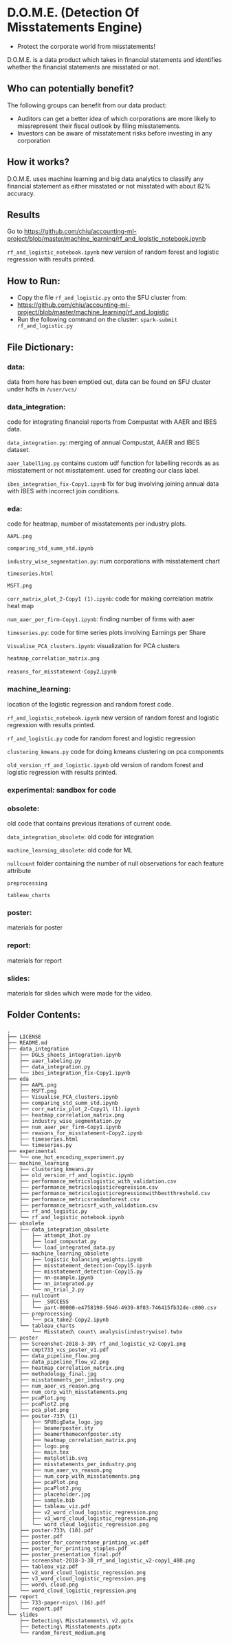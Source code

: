 # D.O.M.E. (Detection Of Misstatements Engine)

* Protect the corporate world from misstatements!
 
D.O.M.E. is a data product which takes in financial statements and identifies whether the financial statements are misstated or not.

## Who can potentially benefit?
The following groups can benefit from our data product:
* Auditors can get a better idea of which corporations are more likely to missrepresent their fiscal outlook by filing misstatements.
* Investors can be aware of misstatement risks before investing in any corporation

## How it works?
D.O.M.E. uses machine learning and big data analytics to classify any financial statement as either misstated or not misstated with about 82% accuracy.


## Results

Go to https://github.com/chiu/accounting-ml-project/blob/master/machine_learning/rf_and_logistic_notebook.ipynb
    
`rf_and_logistic_notebook.ipynb` new version of random forest and logistic regression with results printed. 

## How to Run:
* Copy the file `rf_and_logistic.py` onto the SFU cluster from:
* https://github.com/chiu/accounting-ml-project/blob/master/machine_learning/rf_and_logistic
* Run the following command on the cluster: `spark-submit rf_and_logistic.py`


## File Dictionary:

### data: 

data from here has been emptied out, data can be found on SFU cluster under hdfs in `/user/vcs/`



### data_integration: 

code for integrating financial reports from Compustat with AAER and IBES data.

`data_integration.py`: merging of annual Compustat, AAER and IBES dataset. 

`aaer_labelling.py` contains custom udf function for labelling records as as misstatement or not misstatement. used for creating our class label. 

`ibes_integration_fix-Copy1.ipynb` fix for bug involving joining annual data with IBES with incorrect join conditions. 
    
 
 
### eda: 

code for heatmap, number of misstatements per industry plots. 

`AAPL.png`			

`comparing_std_summ_std.ipynb`
    
`industry_wise_segmentation.py`: num corporations with misstatement chart	

`timeseries.html`

`MSFT.png`		

`corr_matrix_plot_2-Copy1 (1).ipynb`: code for making correlation matrix heat map

`num_aaer_per_firm-Copy1.ipynb`: finding number of firms with aaer

`timeseries.py`: code for time series plots involving Earnings per Share

`Visualise_PCA_clusters.ipynb`: visualization for PCA clusters

`heatmap_correlation_matrix.png`		

`reasons_for_misstatement-Copy2`.`ipynb`




### machine_learning: 

location of the logistic regression and random forest code. 

`rf_and_logistic_notebook.ipynb` new version of random forest and logistic regression with results printed. 

`rf_and_logistic.py` code for random forest and logistic regression

`clustering_kmeans.py` code for doing kmeans clustering on pca components

`old_version_rf_and_logistic.ipynb` old version of random forest and logistic regression with results printed. 



### experimental: sandbox for code


### obsolete: 

old code that contains previous iterations of current code. 

`data_integration_obsolete`: old code for integration

`machine_learning_obsolete`: old code for ML

`nullcount` folder containing the number of null observations for each feature attribute

`preprocessing`

`tableau_charts`



### poster: 
materials for poster
### report: 
materials for report
### slides: 
materials for slides which were made for the video. 


## Folder Contents:
```
.
├── LICENSE
├── README.md
├── data_integration
│   ├── DGLS_sheets_integration.ipynb
│   ├── aaer_labeling.py
│   ├── data_integration.py
│   └── ibes_integration_fix-Copy1.ipynb
├── eda
│   ├── AAPL.png
│   ├── MSFT.png
│   ├── Visualise_PCA_clusters.ipynb
│   ├── comparing_std_summ_std.ipynb
│   ├── corr_matrix_plot_2-Copy1\ (1).ipynb
│   ├── heatmap_correlation_matrix.png
│   ├── industry_wise_segmentation.py
│   ├── num_aaer_per_firm-Copy1.ipynb
│   ├── reasons_for_misstatement-Copy2.ipynb
│   ├── timeseries.html
│   └── timeseries.py
├── experimental
│   └── one_hot_encoding_experiment.py
├── machine_learning
│   ├── clustering_kmeans.py
│   ├── old_version_rf_and_logistic.ipynb
│   ├── performance_metricslogistic_with_validation.csv
│   ├── performance_metricslogisticregression.csv
│   ├── performance_metricslogisticregressionwithbestthreshold.csv
│   ├── performance_metricsrandomforest.csv
│   ├── performance_metricsrf_with_validation.csv
│   ├── rf_and_logistic.py
│   └── rf_and_logistic_notebook.ipynb
├── obsolete
│   ├── data_integration_obsolete
│   │   ├── attempt_1hot.py
│   │   ├── load_compustat.py
│   │   └── load_integrated_data.py
│   ├── machine_learning_obsolete
│   │   ├── logistic_balancing_weights.ipynb
│   │   ├── misstatement_detection-Copy15.ipynb
│   │   ├── misstatement_detection-Copy15.py
│   │   ├── nn-example.ipynb
│   │   ├── nn_integrated.py
│   │   └── nn_trial_2.py
│   ├── nullcount
│   │   ├── _SUCCESS
│   │   └── part-00000-e4758198-5946-4939-8f03-746415fb32de-c000.csv
│   ├── preprocessing
│   │   └── pca_take2-Copy2.ipynb
│   └── tableau_charts
│       └── Misstated\ count\ analysis(industrywise).twbx
├── poster
│   ├── Screenshot-2018-3-30\ rf_and_logistic_v2-Copy1.png
│   ├── cmpt733_vcs_poster_v1.pdf
│   ├── data_pipeline_flow.png
│   ├── data_pipeline_flow_v2.png
│   ├── heatmap_correlation_matrix.png
│   ├── methodology_final.jpg
│   ├── misstatements_per_industry.png
│   ├── num_aaer_vs_reason.png
│   ├── num_corp_with_misstatements.png
│   ├── pcaPlot.png
│   ├── pcaPlot2.png
│   ├── pca_plot.png
│   ├── poster-733\ (1)
│   │   ├── SFUBigData_logo.jpg
│   │   ├── beamerposter.sty
│   │   ├── beamerthemeconfposter.sty
│   │   ├── heatmap_correlation_matrix.png
│   │   ├── logo.png
│   │   ├── main.tex
│   │   ├── matplotlib.svg
│   │   ├── misstatements_per_industry.png
│   │   ├── num_aaer_vs_reason.png
│   │   ├── num_corp_with_misstatements.png
│   │   ├── pcaPlot.png
│   │   ├── pcaPlot2.png
│   │   ├── placeholder.jpg
│   │   ├── sample.bib
│   │   ├── tableau_viz.pdf
│   │   ├── v2_word_cloud_logistic_regression.png
│   │   ├── v3_word_cloud_logistic_regression.png
│   │   └── word_cloud_logistic_regression.png
│   ├── poster-733\ (10).pdf
│   ├── poster.pdf
│   ├── poster_for_cornerstone_printing_vc.pdf
│   ├── poster_for_printing_staples.pdf
│   ├── poster_presentation_final.pdf
│   ├── screenshot-2018-3-30_rf_and_logistic_v2-copy1_480.png
│   ├── tableau_viz.pdf
│   ├── v2_word_cloud_logistic_regression.png
│   ├── v3_word_cloud_logistic_regression.png
│   ├── word\ cloud.png
│   └── word_cloud_logistic_regression.png
├── report
│   ├── 733-paper-nips\ (16).pdf
│   └── report.pdf
└── slides
    ├── Detecting\ Misstatements\ v2.pptx
    ├── Detecting\ Misstatements.pptx
    └── random_forest_medium.png
```